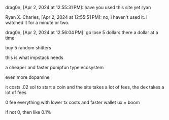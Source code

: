drag0n, [Apr 2, 2024 at 12:55:31 PM]:
have you used this site yet ryan

Ryan X. Charles, [Apr 2, 2024 at 12:55:51 PM]:
no, i haven't used it. i watched it for a minute or two.

drag0n, [Apr 2, 2024 at 12:56:04 PM]:
go lose 5 dollars there a dollar at a time

buy 5 random shitters

this is what impstack needs

a cheaper and faster pumpfun type ecosystem

even more dopamine

it costs .02 sol to start a coin and the site takes a lot of fees, the dex takes a lot of fees

0 fee everything with lower tx costs and faster wallet ux = boom

if not 0, then like 0.1%